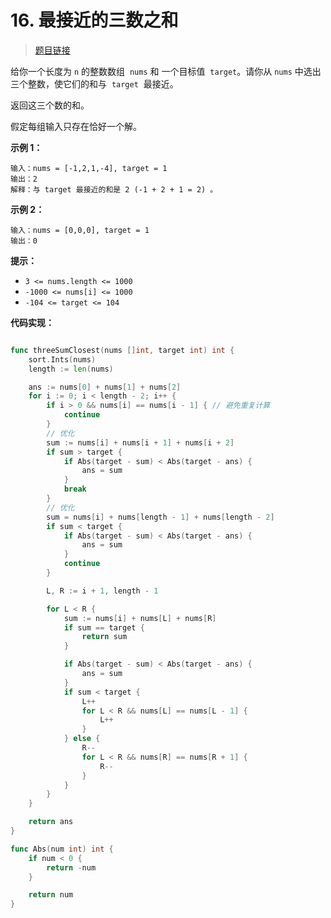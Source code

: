 <!-- markdownlint-disable -->
<!-- customize-tags:数组,双指针,排序 -->

# 16. 最接近的三数之和

> [题目链接](https://leetcode.cn/problems/3sum-closest/)

给你一个长度为 `n` 的整数数组  `nums` 和 一个目标值  `target`。请你从 `nums` 中选出三个整数，使它们的和与  `target`  最接近。

返回这三个数的和。

假定每组输入只存在恰好一个解。

**示例 1：**

```
输入：nums = [-1,2,1,-4], target = 1
输出：2
解释：与 target 最接近的和是 2 (-1 + 2 + 1 = 2) 。
```

**示例 2：**

```
输入：nums = [0,0,0], target = 1
输出：0
```

**提示：**

- `3 <= nums.length <= 1000`
- `-1000 <= nums[i] <= 1000`
- `-104 <= target <= 104`

<!-- markdownlint-restore -->
<!--------------------------------->
<!-- generate by new_leetcode.go -->

**代码实现：**

```go

func threeSumClosest(nums []int, target int) int {
    sort.Ints(nums)
    length := len(nums)

    ans := nums[0] + nums[1] + nums[2]
    for i := 0; i < length - 2; i++ {
        if i > 0 && nums[i] == nums[i - 1] { // 避免重复计算
            continue
        }
        // 优化
        sum := nums[i] + nums[i + 1] + nums[i + 2]
        if sum > target {
            if Abs(target - sum) < Abs(target - ans) {
                ans = sum
            }
            break
        }
        // 优化
        sum = nums[i] + nums[length - 1] + nums[length - 2]
        if sum < target {
            if Abs(target - sum) < Abs(target - ans) {
                ans = sum
            }
            continue
        }

        L, R := i + 1, length - 1

        for L < R {
            sum := nums[i] + nums[L] + nums[R]
            if sum == target {
                return sum
            }

            if Abs(target - sum) < Abs(target - ans) {
                ans = sum
            }
            if sum < target {
                L++
                for L < R && nums[L] == nums[L - 1] {
                    L++
                }
            } else {
                R--
                for L < R && nums[R] == nums[R + 1] {
                    R--
                }
            }
        }
    }

    return ans
}

func Abs(num int) int {
    if num < 0 {
        return -num
    }

    return num
}
```
